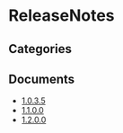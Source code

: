 # ReleaseNotes

## Categories


## Documents
- [1.0.3.5](1.0.3.5.md)
- [1.1.0.0](1.1.0.0.md)
- [1.2.0.0](1.2.0.0.md)